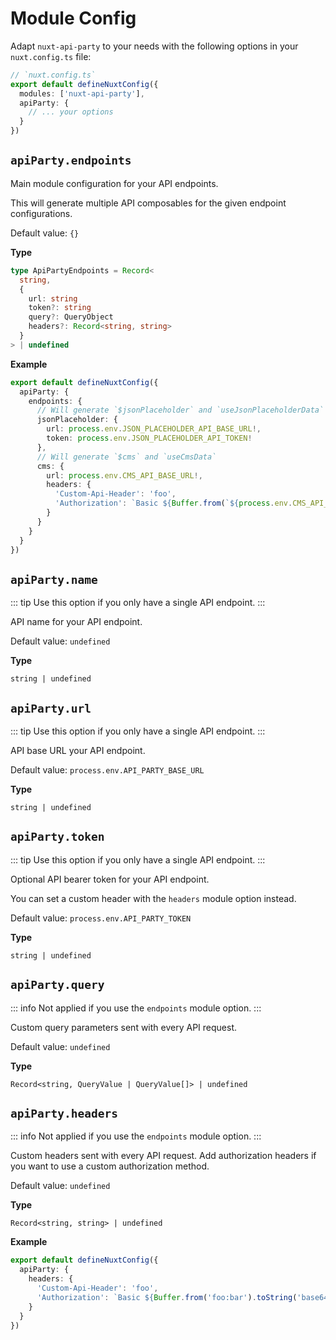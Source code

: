 # Module Config

Adapt `nuxt-api-party` to your needs with the following options in your `nuxt.config.ts` file:

```ts
// `nuxt.config.ts`
export default defineNuxtConfig({
  modules: ['nuxt-api-party'],
  apiParty: {
    // ... your options
  }
})
```

## `apiParty.endpoints`

Main module configuration for your API endpoints.

This will generate multiple API composables for the given endpoint configurations.

Default value: `{}`

**Type**

```ts
type ApiPartyEndpoints = Record<
  string,
  {
    url: string
    token?: string
    query?: QueryObject
    headers?: Record<string, string>
  }
> | undefined
```

**Example**

```ts
export default defineNuxtConfig({
  apiParty: {
    endpoints: {
      // Will generate `$jsonPlaceholder` and `useJsonPlaceholderData`
      jsonPlaceholder: {
        url: process.env.JSON_PLACEHOLDER_API_BASE_URL!,
        token: process.env.JSON_PLACEHOLDER_API_TOKEN!
      },
      // Will generate `$cms` and `useCmsData`
      cms: {
        url: process.env.CMS_API_BASE_URL!,
        headers: {
          'Custom-Api-Header': 'foo',
          'Authorization': `Basic ${Buffer.from(`${process.env.CMS_API_USERNAME}:${process.env.CMS_API_PASSWORD}`).toString('base64')}`
        }
      }
    }
  }
})
```

## `apiParty.name`

::: tip
Use this option if you only have a single API endpoint.
:::

API name for your API endpoint.

Default value: `undefined`

**Type**

`string | undefined`

## `apiParty.url`

::: tip
Use this option if you only have a single API endpoint.
:::

API base URL your API endpoint.

Default value: `process.env.API_PARTY_BASE_URL`

**Type**

`string | undefined`

## `apiParty.token`

::: tip
Use this option if you only have a single API endpoint.
:::

Optional API bearer token for your API endpoint.

You can set a custom header with the `headers` module option instead.

Default value: `process.env.API_PARTY_TOKEN`

**Type**

`string | undefined`

## `apiParty.query`

::: info
Not applied if you use the `endpoints` module option.
:::

Custom query parameters sent with every API request.

Default value: `undefined`

**Type**

`Record<string, QueryValue | QueryValue[]> | undefined`

## `apiParty.headers`

::: info
Not applied if you use the `endpoints` module option.
:::

Custom headers sent with every API request. Add authorization headers if you want to use a custom authorization method.

Default value: `undefined`

**Type**

`Record<string, string> | undefined`

**Example**

```ts
export default defineNuxtConfig({
  apiParty: {
    headers: {
      'Custom-Api-Header': 'foo',
      'Authorization': `Basic ${Buffer.from('foo:bar').toString('base64')}`
    }
  }
})
```
